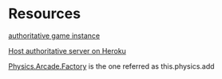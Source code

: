 # Resources

[authoritative game instance](https://phasertutorials.com/creating-a-simple-multiplayer-game-in-phaser-3-with-an-authoritative-server-part-1/)

[Host authoritative server on Heroku](https://phasertutorials.com/hosting-your-multiplayer-phaser-game-on-heroku/)


[Physics.Arcade.Factory](https://photonstorm.github.io/phaser3-docs/Phaser.Physics.Arcade.Factory.html)
is the one referred as this.physics.add
